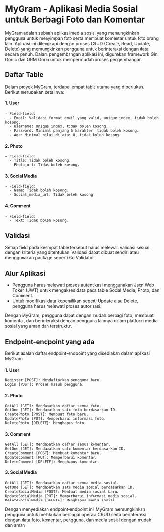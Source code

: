 # MyGram - Aplikasi Media Sosial untuk Berbagi Foto dan Komentar

MyGram adalah sebuah aplikasi media sosial yang memungkinkan pengguna untuk menyimpan foto serta membuat komentar untuk foto orang lain. Aplikasi ini dilengkapi dengan proses CRUD (Create, Read, Update, Delete) yang memungkinkan pengguna untuk berinteraksi dengan data secara penuh. Dalam pengembangan aplikasi ini, digunakan framework Gin Gonic dan ORM Gorm untuk mempermudah proses pengembangan.

## Daftar Table
Dalam proyek MyGram, terdapat empat table utama yang diperlukan. Berikut merupakan detailnya:

#### 1. User
```
- Field-field:
  - Email: Validasi format email yang valid, unique index, tidak boleh kosong.
  - Username: Unique index, tidak boleh kosong.
  - Password: Minimal panjang 6 karakter, tidak boleh kosong.
  - Age: Minimal nilai di atas 8, tidak boleh kosong.
```

#### 2. Photo
```
= Field-field:
  - Title: Tidak boleh kosong.
  - Photo_url: Tidak boleh kosong.
```

#### 3. Social Media
```
- Field-field:
  - Name: Tidak boleh kosong.
  - Social_media_url: Tidak boleh kosong.
```
#### 4. Comment
```
- Field-field:
  - Text: Tidak boleh kosong.
```

## Validasi
Setiap field pada keempat table tersebut harus melewati validasi sesuai dengan kriteria yang ditentukan. Validasi dapat dibuat sendiri atau menggunakan package seperti Go Validator.

## Alur Aplikasi
- Pengguna harus melewati proses autentikasi menggunakan Json Web Token (JWT) untuk mengakses data pada table Social Media, Photo, dan Comment.
- Untuk modifikasi data kepemilikan seperti Update atau Delete, pengguna harus melewati proses autorisasi.

Dengan MyGram, pengguna dapat dengan mudah berbagi foto, membuat komentar, dan berinteraksi dengan pengguna lainnya dalam platform media sosial yang aman dan terstruktur.

## Endpoint-endpoint yang ada
Berikut adalah daftar endpoint-endpoint yang disediakan dalam aplikasi MyGram:

#### 1. User
```
Register [POST]: Mendaftarkan pengguna baru.
Login [POST]: Proses masuk pengguna.
```

#### 2. Photo
```
GetAll [GET]: Mendapatkan daftar semua foto.
GetOne [GET]: Mendapatkan satu foto berdasarkan ID.
CreatePhoto [POST]: Membuat foto baru.
UpdatePhoto [PUT]: Memperbarui informasi foto.
DeletePhoto [DELETE]: Menghapus foto.
```

#### 3. Comment
```
GetAll [GET]: Mendapatkan daftar semua komentar.
GetOne [GET]: Mendapatkan satu komentar berdasarkan ID.
CreateComment [POST]: Membuat komentar baru.
UpdateComment [PUT]: Memperbarui komentar.
DeleteComment [DELETE]: Menghapus komentar.
```

#### 3. Social Media
```
GetAll [GET]: Mendapatkan daftar semua media sosial.
GetOne [GET]: Mendapatkan satu media sosial berdasarkan ID.
CreateSocialMedia [POST]: Membuat media sosial baru.
UpdateSocialMedia [PUT]: Memperbarui informasi media sosial.
DeleteSocialMedia [DELETE]: Menghapus media sosial.
```

Dengan menyediakan endpoint-endpoint ini, MyGram memungkinkan pengguna untuk melakukan berbagai operasi CRUD serta berinteraksi dengan data foto, komentar, pengguna, dan media sosial dengan mudah dan aman
